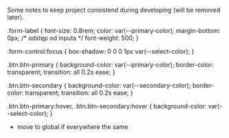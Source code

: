 Some notes to keep project consistend during developing (will be removed later). 


.form-label {
  font-size: 0.8rem;
  color: var(--primary-color);
  margin-bottom: 0px; /* odstęp od inputa */
  font-weight: 500;
}

.form-control:focus {
  box-shadow: 0 0 0 1px var(--select-color);
}


.btn.btn-primary {
  background-color: var(--primary-color);
  border-color: transparent;
  transition: all 0.2s ease;
}

.btn.btn-secondary {
  background-color: var(--secondary-color);
  border-color: transparent;
  transition: all 0.2s ease;
}

.btn.btn-primary:hover,
.btn.btn-secondary:hover {
  background-color: var(--select-color);
}


- move to global if everywhere the same